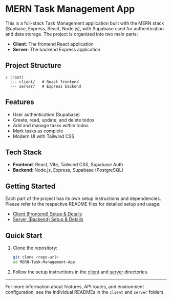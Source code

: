 # MERN Task Management App

This is a full-stack Task Management application built with the MERN stack (Supbase, Express, React, Node.js), with Supabase used for authentication and data storage. The project is organized into two main parts:

- **Client**: The frontend React application
- **Server**: The backend Express application

## Project Structure

```
/ (root)
  |-- client/   # React frontend
  |-- server/   # Express backend
```

## Features
- User authentication (Supabase)
- Create, read, update, and delete todos
- Add and manage tasks within todos
- Mark tasks as complete
- Modern UI with Tailwind CSS

## Tech Stack
- **Frontend**: React, Vite, Tailwind CSS, Supabase Auth
- **Backend**: Node.js, Express, Supabase (PostgreSQL)

## Getting Started

Each part of the project has its own setup instructions and dependencies. Please refer to the respective README files for detailed setup and usage:

- [Client (Frontend) Setup & Details](client/README.md)
- [Server (Backend) Setup & Details](server/README.md)

## Quick Start

1. Clone the repository:
   ```bash
   git clone <repo-url>
   cd MERN-Task-Management-App
   ```
2. Follow the setup instructions in the [client](client/README.md) and [server](server/README.md) directories.

---

For more information about features, API routes, and environment configuration, see the individual READMEs in the `client` and `server` folders. 